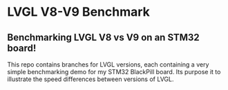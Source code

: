 # LVGL V8-V9  Benchmark
## Benchmarking LVGL V8 vs V9 on an STM32 board!

This repo contains branches for LVGL versions, each containing a very simple benchmarking demo for my STM32 BlackPill board. Its purpose it to illustrate the speed differences between versions of LVGL.
